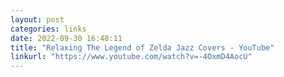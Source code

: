 ```yaml
---
layout: post
categories: links
date: 2022-09-30 16:48:11
title: "Relaxing The Legend of Zelda Jazz Covers - YouTube"
linkurl: "https://www.youtube.com/watch?v=-4OxmD4AocU"
---
```

